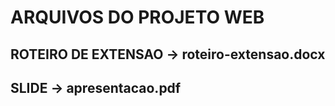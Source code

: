 # ARQUIVOS DO PROJETO WEB

## ROTEIRO DE EXTENSAO -> roteiro-extensao.docx

## SLIDE -> apresentacao.pdf
